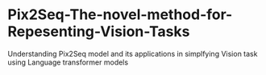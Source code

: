 # Pix2Seq-The-novel-method-for-Repesenting-Vision-Tasks
Understanding Pix2Seq model and its applications in simplfying Vision task using Language transformer models

